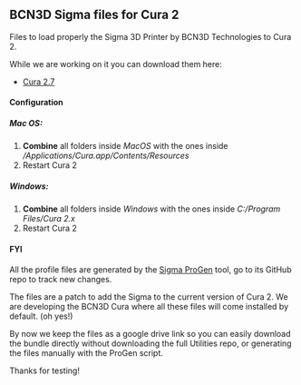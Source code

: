 ## BCN3D Sigma files for Cura 2

Files to load properly the Sigma 3D Printer by BCN3D Technologies to Cura 2.

While we are working on it you can download them here:
 
 * [Cura 2.7](http://goo.gl/BKDE3l)

#### Configuration

##### Mac OS:
 1. **Combine** all folders inside *MacOS* with the ones inside */Applications/Cura.app/Contents/Resources*
 2. Restart Cura 2

##### Windows:
 1. **Combine** all folders inside *Windows* with the ones inside *C:/Program Files/Cura 2.x*
 2. Restart Cura 2

#### FYI

All the profile files are generated by the [Sigma ProGen](https://github.com/BCN3D/BCN3DSigma-Profile-Generator/tree/Development) tool, go to its GitHub repo to track new changes.

The files are a patch to add the Sigma to the current version of Cura 2. We are developing the BCN3D Cura where all these files will come installed by default. (oh yes!)

By now we keep the files as a google drive link so you can easily  download the bundle directly without downloading the full Utilities repo, or generating the files manually with the ProGen script.

Thanks for testing!